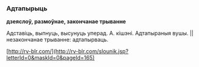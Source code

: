 ### Адтапырыць
**дзеяслоў, размоўнае, закончанае трыванне**

Адставіць, выпнуць, высунуць уперад. А. кішэні. Адтапыраныя вушы. || незакончанае трыванне: адтапырваць.

<a rel="author">[http://rv-blr.com/](http://rv-blr.com/slounik.jsp?letterId=0&maskId=0&pageId=165)</a>
